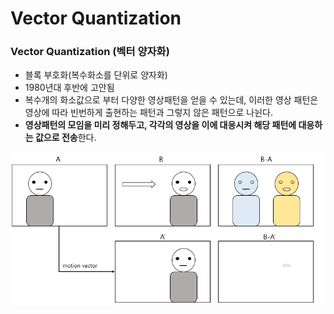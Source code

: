 # Vector Quantization

### Vector Quantization \(벡터 양자화\)

* 블록 부호화\(복수화소를 단위로 양자화\)
* 1980년대 후반에 고안됨
* 복수개의 화소값으로 부터 다양한 영상패턴을 얻을 수 있는데, 이러한 영상 패턴은 영상에 따라 빈번하게 출현하는 패턴과 그렇지 않은 패턴으로 나뉜다.
* **영상패턴의 모임을  미리 정해두고, 각각의 영상을 이에 대응시켜 해당 패턴에 대응하는 값으로 전송**한다.

![](../../.gitbook/assets/image%20%2820%29.png)

